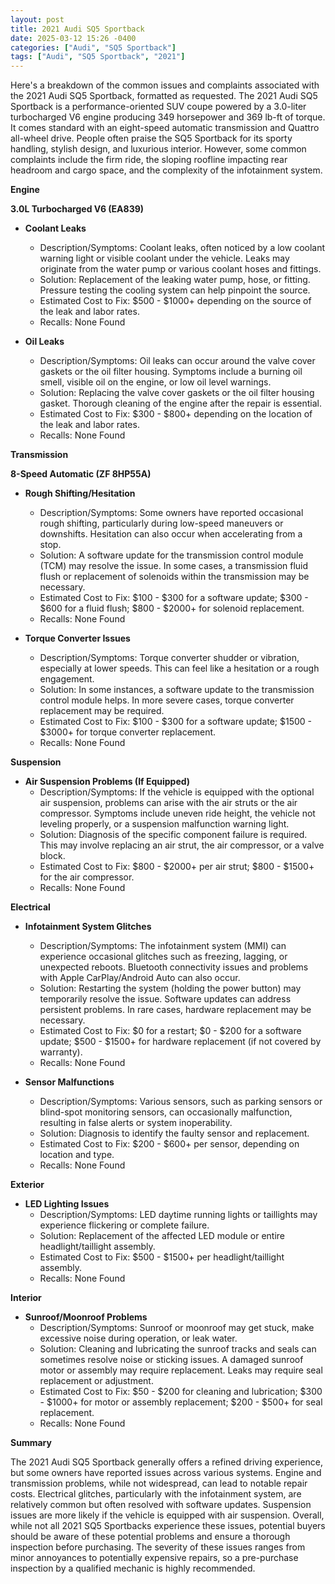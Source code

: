 ```yaml
---
layout: post
title: 2021 Audi SQ5 Sportback
date: 2025-03-12 15:26 -0400
categories: ["Audi", "SQ5 Sportback"]
tags: ["Audi", "SQ5 Sportback", "2021"]
---
```

Here's a breakdown of the common issues and complaints associated with the 2021 Audi SQ5 Sportback, formatted as requested. The 2021 Audi SQ5 Sportback is a performance-oriented SUV coupe powered by a 3.0-liter turbocharged V6 engine producing 349 horsepower and 369 lb-ft of torque. It comes standard with an eight-speed automatic transmission and Quattro all-wheel drive. People often praise the SQ5 Sportback for its sporty handling, stylish design, and luxurious interior. However, some common complaints include the firm ride, the sloping roofline impacting rear headroom and cargo space, and the complexity of the infotainment system.

**Engine**

**3.0L Turbocharged V6 (EA839)**

*   **Coolant Leaks**
    *   Description/Symptoms: Coolant leaks, often noticed by a low coolant warning light or visible coolant under the vehicle. Leaks may originate from the water pump or various coolant hoses and fittings.
    *   Solution: Replacement of the leaking water pump, hose, or fitting. Pressure testing the cooling system can help pinpoint the source.
    *   Estimated Cost to Fix: $500 - $1000+ depending on the source of the leak and labor rates.
    *   Recalls: None Found

* **Oil Leaks**
    * Description/Symptoms: Oil leaks can occur around the valve cover gaskets or the oil filter housing. Symptoms include a burning oil smell, visible oil on the engine, or low oil level warnings.
    * Solution: Replacing the valve cover gaskets or the oil filter housing gasket. Thorough cleaning of the engine after the repair is essential.
    * Estimated Cost to Fix: $300 - $800+ depending on the location of the leak and labor rates.
    * Recalls: None Found

**Transmission**

**8-Speed Automatic (ZF 8HP55A)**

*   **Rough Shifting/Hesitation**
    *   Description/Symptoms: Some owners have reported occasional rough shifting, particularly during low-speed maneuvers or downshifts. Hesitation can also occur when accelerating from a stop.
    *   Solution: A software update for the transmission control module (TCM) may resolve the issue. In some cases, a transmission fluid flush or replacement of solenoids within the transmission may be necessary.
    *   Estimated Cost to Fix: $100 - $300 for a software update; $300 - $600 for a fluid flush; $800 - $2000+ for solenoid replacement.
    *   Recalls: None Found

* **Torque Converter Issues**
    * Description/Symptoms: Torque converter shudder or vibration, especially at lower speeds. This can feel like a hesitation or a rough engagement.
    * Solution: In some instances, a software update to the transmission control module helps. In more severe cases, torque converter replacement may be required.
    * Estimated Cost to Fix: $100 - $300 for a software update; $1500 - $3000+ for torque converter replacement.
    * Recalls: None Found

**Suspension**

*   **Air Suspension Problems (If Equipped)**
    *   Description/Symptoms: If the vehicle is equipped with the optional air suspension, problems can arise with the air struts or the air compressor. Symptoms include uneven ride height, the vehicle not leveling properly, or a suspension malfunction warning light.
    *   Solution: Diagnosis of the specific component failure is required. This may involve replacing an air strut, the air compressor, or a valve block.
    *   Estimated Cost to Fix: $800 - $2000+ per air strut; $800 - $1500+ for the air compressor.
    *   Recalls: None Found

**Electrical**

*   **Infotainment System Glitches**
    *   Description/Symptoms: The infotainment system (MMI) can experience occasional glitches such as freezing, lagging, or unexpected reboots. Bluetooth connectivity issues and problems with Apple CarPlay/Android Auto can also occur.
    *   Solution: Restarting the system (holding the power button) may temporarily resolve the issue. Software updates can address persistent problems. In rare cases, hardware replacement may be necessary.
    *   Estimated Cost to Fix: $0 for a restart; $0 - $200 for a software update; $500 - $1500+ for hardware replacement (if not covered by warranty).
    *   Recalls: None Found

*   **Sensor Malfunctions**
    *   Description/Symptoms: Various sensors, such as parking sensors or blind-spot monitoring sensors, can occasionally malfunction, resulting in false alerts or system inoperability.
    *   Solution: Diagnosis to identify the faulty sensor and replacement.
    *   Estimated Cost to Fix: $200 - $600+ per sensor, depending on location and type.
    *   Recalls: None Found

**Exterior**

*   **LED Lighting Issues**
    *   Description/Symptoms: LED daytime running lights or taillights may experience flickering or complete failure.
    *   Solution: Replacement of the affected LED module or entire headlight/taillight assembly.
    *   Estimated Cost to Fix: $500 - $1500+ per headlight/taillight assembly.
    *   Recalls: None Found

**Interior**

*   **Sunroof/Moonroof Problems**
    *   Description/Symptoms: Sunroof or moonroof may get stuck, make excessive noise during operation, or leak water.
    *   Solution: Cleaning and lubricating the sunroof tracks and seals can sometimes resolve noise or sticking issues. A damaged sunroof motor or assembly may require replacement. Leaks may require seal replacement or adjustment.
    *   Estimated Cost to Fix: $50 - $200 for cleaning and lubrication; $300 - $1000+ for motor or assembly replacement; $200 - $500+ for seal replacement.
    *   Recalls: None Found

**Summary**

The 2021 Audi SQ5 Sportback generally offers a refined driving experience, but some owners have reported issues across various systems. Engine and transmission problems, while not widespread, can lead to notable repair costs. Electrical glitches, particularly with the infotainment system, are relatively common but often resolved with software updates. Suspension issues are more likely if the vehicle is equipped with air suspension. Overall, while not all 2021 SQ5 Sportbacks experience these issues, potential buyers should be aware of these potential problems and ensure a thorough inspection before purchasing. The severity of these issues ranges from minor annoyances to potentially expensive repairs, so a pre-purchase inspection by a qualified mechanic is highly recommended.


